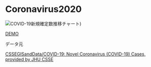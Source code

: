 # Coronavirus2020

![COVID-19新規確定数推移チャート](https://shimz.me/blog/wp-content/uploads/2020/03/COVID-19-chart2020-03-13.png))

[DEMO](https://coronavirus2020.netlify.com/)

データ元

[CSSEGISandData/COVID\-19: Novel Coronavirus \(COVID\-19\) Cases, provided by JHU CSSE](https://github.com/CSSEGISandData/COVID-19) 

